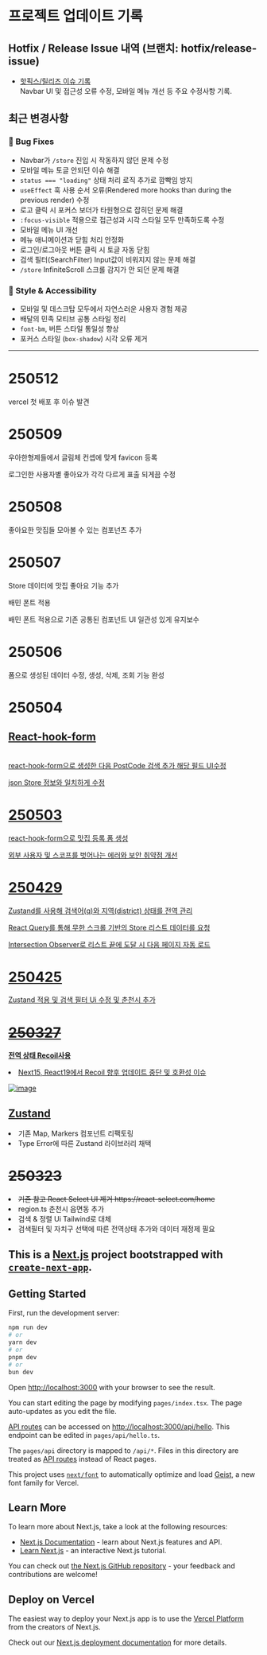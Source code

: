 # 프로젝트 업데이트 기록

## Hotfix / Release Issue 내역 (브랜치: hotfix/release-issue)

- [핫픽스/릴리즈 이슈 기록](./README-release-issue.md)  
  Navbar UI 및 접근성 오류 수정, 모바일 메뉴 개선 등 주요 수정사항 기록.

## 최근 변경사항

### 🐛 Bug Fixes
- Navbar가 `/store` 진입 시 작동하지 않던 문제 수정  
- 모바일 메뉴 토글 안되던 이슈 해결  
- `status === "loading"` 상태 처리 로직 추가로 깜빡임 방지  
- `useEffect` 훅 사용 순서 오류(Rendered more hooks than during the previous render) 수정  
- 로고 클릭 시 포커스 보더가 타원형으로 잡히던 문제 해결  
- `:focus-visible` 적용으로 접근성과 시각 스타일 모두 만족하도록 수정  
- 모바일 메뉴 UI 개선  
- 메뉴 애니메이션과 닫힘 처리 안정화  
- 로그인/로그아웃 버튼 클릭 시 토글 자동 닫힘 
- 검색 필터(SearchFilter) Input값이 비워지지 않는 문제 해결
- `/store` InfiniteScroll 스크롤 감지가 안 되던 문제 해결

### 💄 Style & Accessibility
- 모바일 및 데스크탑 모두에서 자연스러운 사용자 경험 제공
- 배달의 민족 모티브 공통 스타일 정리  
- `font-bm`, 버튼 스타일 통일성 향상  
- 포커스 스타일 (`box-shadow`) 시각 오류 제거  

---

# 250512
vercel 첫 배포 후 이슈 발견

# 250509
우아한형제들에서 글림체 컨셉에 맞게 favicon 등록

로그인한 사용자별 좋아요가 각각 다르게 표출 되게끔 수정

# 250508
좋아요한 맛집들 모아볼 수 있는 컴포넌츠 추가

# 250507
Store 데이터에 맛집 좋아요 기능 추가

배민 폰트 적용

배민 폰트 적용으로 기존 공통된 컴포넌트 UI 일관성 있게 유지보수 

# 250506
폼으로 생성된 데이터 수정, 생성, 삭제, 조회 기능 완성

# 250504
<h2>
 <a href="https://react-hook-form.com/">React-hook-form
</h2><br>
react-hook-form으로 생성한 다음 PostCode 검색 추가 해당 필드 UI수정

json Store 정보와 일치하게 수정

# 250503
react-hook-form으로 맛집 등록 폼 생성

외부 사용자 및 스코프를 벗어나는 에러와 보안 취약점 개선


# 250429
Zustand를 사용해 검색어(q)와 지역(district) 상태를 전역 관리

React Query를 통해 무한 스크롤 기반의 Store 리스트 데이터를 요청

Intersection Observer로 리스트 끝에 도달 시 다음 페이지 자동 로드

# 250425
Zustand 적용 및 검색 필터 Ui 수정 및 춘천시 추가

# <del>250327</del>
<strong>전역 상태 Recoil사용</strong>
<li>Next15, React19에서 Recoil 향후 업데이트 중단 및 호환성 이슈</li>

![image](https://github.com/user-attachments/assets/06ee9ddc-7b07-483c-898d-7b166575315c)
<h2><a href="https://zustand.docs.pmnd.rs/guides/typescript">Zustand</a></h2>
<li> 기존 Map, Markers 컴포넌트 리팩토링</li>
<li> Type Error에 따른 Zustand 라이브러리 채택</li>

# <del>250323</del>
<li>
  <del>기존 참고 React Select UI 제거 https://react-select.com/home </del>  
</li>
<li>
  region.ts 춘천시 읍면동 추가  
</li>
<li>
  검색 & 정렬 Ui Tailwind로 대체
</li>
<li>
  검색필터 및 자치구 선택에 따른 전역상태 추가와 데이터 재정제 필요
</li>


## This is a [Next.js](https://nextjs.org) project bootstrapped with [`create-next-app`](https://nextjs.org/docs/pages/api-reference/create-next-app).




## Getting Started

First, run the development server:

```bash
npm run dev
# or
yarn dev
# or
pnpm dev
# or
bun dev
```

Open [http://localhost:3000](http://localhost:3000) with your browser to see the result.

You can start editing the page by modifying `pages/index.tsx`. The page auto-updates as you edit the file.

[API routes](https://nextjs.org/docs/pages/building-your-application/routing/api-routes) can be accessed on [http://localhost:3000/api/hello](http://localhost:3000/api/hello). This endpoint can be edited in `pages/api/hello.ts`.

The `pages/api` directory is mapped to `/api/*`. Files in this directory are treated as [API routes](https://nextjs.org/docs/pages/building-your-application/routing/api-routes) instead of React pages.

This project uses [`next/font`](https://nextjs.org/docs/pages/building-your-application/optimizing/fonts) to automatically optimize and load [Geist](https://vercel.com/font), a new font family for Vercel.

## Learn More

To learn more about Next.js, take a look at the following resources:

- [Next.js Documentation](https://nextjs.org/docs) - learn about Next.js features and API.
- [Learn Next.js](https://nextjs.org/learn-pages-router) - an interactive Next.js tutorial.

You can check out [the Next.js GitHub repository](https://github.com/vercel/next.js) - your feedback and contributions are welcome!

## Deploy on Vercel

The easiest way to deploy your Next.js app is to use the [Vercel Platform](https://vercel.com/new?utm_medium=default-template&filter=next.js&utm_source=create-next-app&utm_campaign=create-next-app-readme) from the creators of Next.js.

Check out our [Next.js deployment documentation](https://nextjs.org/docs/pages/building-your-application/deploying) for more details.


